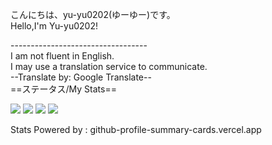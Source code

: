 こんにちは、yu-yu0202(ゆーゆー)です。<br>
Hello,I'm Yu-yu0202!

\----------------------------------<br>
I am not fluent in English.<br>
I may use a translation service to communicate.<br>
--Translate by: Google Translate--<br>
==ステータス/My Stats==

![](http://github-profile-summary-cards.vercel.app/api/cards/profile-details?username=Yu-yu0202&theme=ayu_mirage)
![](http://github-profile-summary-cards.vercel.app/api/cards/repos-per-language?username=Yu-yu0202&theme=ayu_mirage)
![](http://github-profile-summary-cards.vercel.app/api/cards/most-commit-language?username=Yu-yu0202&theme=ayu_mirage)
![](http://github-profile-summary-cards.vercel.app/api/cards/stats?username=Yu-yu0202&theme=ayu_mirage)

Stats Powered by : github-profile-summary-cards.vercel.app
